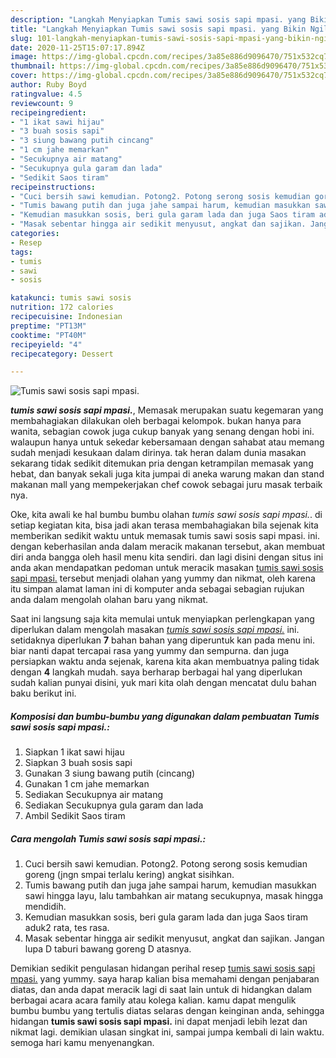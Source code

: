 ```yaml
---
description: "Langkah Menyiapkan Tumis sawi sosis sapi mpasi. yang Bikin Ngiler"
title: "Langkah Menyiapkan Tumis sawi sosis sapi mpasi. yang Bikin Ngiler"
slug: 101-langkah-menyiapkan-tumis-sawi-sosis-sapi-mpasi-yang-bikin-ngiler
date: 2020-11-25T15:07:17.894Z
image: https://img-global.cpcdn.com/recipes/3a85e886d9096470/751x532cq70/tumis-sawi-sosis-sapi-mpasi-foto-resep-utama.jpg
thumbnail: https://img-global.cpcdn.com/recipes/3a85e886d9096470/751x532cq70/tumis-sawi-sosis-sapi-mpasi-foto-resep-utama.jpg
cover: https://img-global.cpcdn.com/recipes/3a85e886d9096470/751x532cq70/tumis-sawi-sosis-sapi-mpasi-foto-resep-utama.jpg
author: Ruby Boyd
ratingvalue: 4.5
reviewcount: 9
recipeingredient:
- "1 ikat sawi hijau"
- "3 buah sosis sapi"
- "3 siung bawang putih cincang"
- "1 cm jahe memarkan"
- "Secukupnya air matang"
- "Secukupnya gula garam dan lada"
- "Sedikit Saos tiram"
recipeinstructions:
- "Cuci bersih sawi kemudian. Potong2. Potong serong sosis kemudian goreng (jngn smpai terlalu kering) angkat sisihkan."
- "Tumis bawang putih dan juga jahe sampai harum, kemudian masukkan sawi hingga layu, lalu tambahkan air matang secukupnya, masak hingga mendidih."
- "Kemudian masukkan sosis, beri gula garam lada dan juga Saos tiram aduk2 rata, tes rasa."
- "Masak sebentar hingga air sedikit menyusut, angkat dan sajikan. Jangan lupa D taburi bawang goreng D atasnya."
categories:
- Resep
tags:
- tumis
- sawi
- sosis

katakunci: tumis sawi sosis 
nutrition: 172 calories
recipecuisine: Indonesian
preptime: "PT13M"
cooktime: "PT40M"
recipeyield: "4"
recipecategory: Dessert

---
```



![Tumis sawi sosis sapi mpasi.](https://img-global.cpcdn.com/recipes/3a85e886d9096470/751x532cq70/tumis-sawi-sosis-sapi-mpasi-foto-resep-utama.jpg)

<b><i>tumis sawi sosis sapi mpasi.</i></b>, Memasak merupakan suatu kegemaran yang membahagiakan dilakukan oleh berbagai kelompok. bukan hanya para wanita, sebagian cowok juga cukup banyak yang senang dengan hobi ini. walaupun hanya untuk sekedar kebersamaan dengan sahabat atau memang sudah menjadi kesukaan dalam dirinya. tak heran dalam dunia masakan sekarang tidak sedikit ditemukan pria dengan ketrampilan memasak yang hebat, dan banyak sekali juga kita jumpai di aneka warung makan dan stand makanan mall yang mempekerjakan chef cowok sebagai juru masak terbaik nya.



Oke, kita awali ke hal bumbu bumbu olahan <i>tumis sawi sosis sapi mpasi.</i>. di setiap kegiatan kita, bisa jadi akan terasa membahagiakan bila sejenak kita memberikan sedikit waktu untuk memasak tumis sawi sosis sapi mpasi. ini. dengan keberhasilan anda dalam meracik makanan tersebut, akan membuat diri anda bangga oleh hasil menu kita sendiri. dan lagi disini dengan situs ini anda akan mendapatkan pedoman untuk meracik masakan <u>tumis sawi sosis sapi mpasi.</u> tersebut menjadi olahan yang yummy dan nikmat, oleh karena itu simpan alamat laman ini di komputer anda sebagai sebagian rujukan anda dalam mengolah olahan baru yang nikmat.


Saat ini langsung saja kita memulai untuk menyiapkan perlengkapan yang diperlukan dalam mengolah masakan <u><i>tumis sawi sosis sapi mpasi.</i></u> ini. setidaknya diperlukan <b>7</b> bahan bahan yang diperuntuk kan pada menu ini. biar nanti dapat tercapai rasa yang yummy dan sempurna. dan juga persiapkan waktu anda sejenak, karena kita akan membuatnya paling tidak dengan <b>4</b> langkah mudah. saya berharap berbagai hal yang diperlukan sudah kalian punyai disini, yuk mari kita olah dengan mencatat dulu bahan baku berikut ini.

<!--inarticleads1-->

##### Komposisi dan bumbu-bumbu yang digunakan dalam pembuatan Tumis sawi sosis sapi mpasi.:

1. Siapkan 1 ikat sawi hijau
1. Siapkan 3 buah sosis sapi
1. Gunakan 3 siung bawang putih (cincang)
1. Gunakan 1 cm jahe memarkan
1. Sediakan Secukupnya air matang
1. Sediakan Secukupnya gula garam dan lada
1. Ambil Sedikit Saos tiram




<!--inarticleads2-->

##### Cara mengolah Tumis sawi sosis sapi mpasi.:

1. Cuci bersih sawi kemudian. Potong2. Potong serong sosis kemudian goreng (jngn smpai terlalu kering) angkat sisihkan.
1. Tumis bawang putih dan juga jahe sampai harum, kemudian masukkan sawi hingga layu, lalu tambahkan air matang secukupnya, masak hingga mendidih.
1. Kemudian masukkan sosis, beri gula garam lada dan juga Saos tiram aduk2 rata, tes rasa.
1. Masak sebentar hingga air sedikit menyusut, angkat dan sajikan. Jangan lupa D taburi bawang goreng D atasnya.




Demikian sedikit pengulasan hidangan perihal resep <u>tumis sawi sosis sapi mpasi.</u> yang yummy. saya harap kalian bisa memahami dengan penjabaran diatas, dan anda dapat meracik lagi di saat lain untuk di hidangkan dalam berbagai acara acara family atau kolega kalian. kamu dapat mengulik bumbu bumbu yang tertulis diatas selaras dengan keinginan anda, sehingga hidangan <b>tumis sawi sosis sapi mpasi.</b> ini dapat menjadi lebih lezat dan nikmat lagi. demikian ulasan singkat ini, sampai jumpa kembali di lain waktu. semoga hari kamu menyenangkan.
